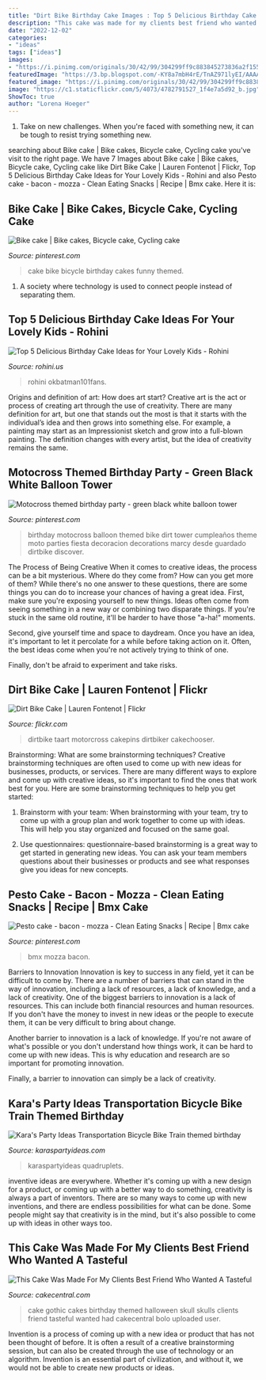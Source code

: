 ```yaml
---
title: "Dirt Bike Birthday Cake Images : Top 5 Delicious Birthday Cake Ideas For Your Lovely Kids"
description: "This cake was made for my clients best friend who wanted a tasteful"
date: "2022-12-02"
categories:
- "ideas"
tags: ["ideas"]
images:
- "https://i.pinimg.com/originals/30/42/99/304299ff9c883845273836a2f15586c5.jpg"
featuredImage: "https://3.bp.blogspot.com/-KY8a7mbH4rE/TnAZ971lyEI/AAAAAAAADT4/j-dF5dmMT2w/s1600/16338409712.jpg"
featured_image: "https://i.pinimg.com/originals/30/42/99/304299ff9c883845273836a2f15586c5.jpg"
image: "https://c1.staticflickr.com/5/4073/4782791527_1f4e7a5d92_b.jpg"
ShowToc: true
author: "Lorena Hoeger"
---
```



1) Take on new challenges. When you're faced with something new, it can be tough to resist trying something new.

	

		
searching about Bike cake | Bike cakes, Bicycle cake, Cycling cake you've visit to the right page. We have 7 Images about Bike cake | Bike cakes, Bicycle cake, Cycling cake like Dirt Bike Cake | Lauren Fontenot | Flickr, Top 5 Delicious Birthday Cake Ideas for Your Lovely Kids - Rohini and also Pesto cake - bacon - mozza - Clean Eating Snacks | Recipe | Bmx cake. Here it is:
		
    
## Bike Cake | Bike Cakes, Bicycle Cake, Cycling Cake

<img loading=lazy src="https://i.pinimg.com/originals/30/42/99/304299ff9c883845273836a2f15586c5.jpg" onerror="this.onerror=null;this.src='https://tse2.mm.bing.net/th?id=OIP.Sg9-m_ZAHRnDzmsKSJRZOQHaJ4&amp;pid=15.1';" alt="Bike cake | Bike cakes, Bicycle cake, Cycling cake">

_Source: pinterest.com_

>cake bike bicycle birthday cakes funny themed. 

	

1. A society where technology is used to connect people instead of separating them.

    
## Top 5 Delicious Birthday Cake Ideas For Your Lovely Kids - Rohini

<img loading=lazy src="https://rohini.us/wp-content/uploads/2019/11/batman-cake.jpg" onerror="this.onerror=null;this.src='https://tse4.mm.bing.net/th?id=OIP.ac-CP-aahLVgQ3ZFSdPWUQHaJ4&amp;pid=15.1';" alt="Top 5 Delicious Birthday Cake Ideas for Your Lovely Kids - Rohini">

_Source: rohini.us_

>rohini okbatman101fans. 

	

Origins and definition of art: How does art start?
Creative art is the act or process of creating art through the use of creativity. There are many definition for art, but one that stands out the most is that it starts with the individual’s idea and then grows into something else. For example, a painting may start as an Impressionist sketch and grow into a full-blown painting. The definition changes with every artist, but the idea of creativity remains the same.

    
## Motocross Themed Birthday Party - Green Black White Balloon Tower

<img loading=lazy src="https://i.pinimg.com/736x/a2/f1/09/a2f10982aafe11624519401963599ca9--dirtbike-birthday-party-themed-birthday-parties.jpg" onerror="this.onerror=null;this.src='https://tse2.mm.bing.net/th?id=OIP.xaXaEnG59vut60hyBWjIxQHaNK&amp;pid=15.1';" alt="Motocross themed birthday party - green black white balloon tower">

_Source: pinterest.com_

>birthday motocross balloon themed bike dirt tower cumpleaños theme moto parties fiesta decoracion decorations marcy desde guardado dirtbike discover. 

	

The Process of Being Creative
When it comes to creative ideas, the process can be a bit mysterious. Where do they come from? How can you get more of them? While there's no one answer to these questions, there are some things you can do to increase your chances of having a great idea.
First, make sure you're exposing yourself to new things. Ideas often come from seeing something in a new way or combining two disparate things. If you're stuck in the same old routine, it'll be harder to have those "a-ha!" moments.

 Second, give yourself time and space to daydream. Once you have an idea, it's important to let it percolate for a while before taking action on it. Often, the best ideas come when you're not actively trying to think of one.

Finally, don't be afraid to experiment and take risks.

    
## Dirt Bike Cake | Lauren Fontenot | Flickr

<img loading=lazy src="https://c1.staticflickr.com/5/4073/4782791527_1f4e7a5d92_b.jpg" onerror="this.onerror=null;this.src='https://tse3.mm.bing.net/th?id=OIP.8MnQSi6LCcxkHM86_HMTvQHaFj&amp;pid=15.1';" alt="Dirt Bike Cake | Lauren Fontenot | Flickr">

_Source: flickr.com_

>dirtbike taart motorcross cakepins dirtbiker cakechooser. 

	

Brainstorming: What are some brainstorming techniques?
Creative brainstorming techniques are often used to come up with new ideas for businesses, products, or services. There are many different ways to explore and come up with creative ideas, so it's important to find the ones that work best for you. Here are some brainstorming techniques to help you get started:
1. Brainstorm with your team: When brainstorming with your team, try to come up with a group plan and work together to come up with ideas. This will help you stay organized and focused on the same goal.

2. Use questionnaires: questionnaire-based brainstorming is a great way to get started in generating new ideas. You can ask your team members questions about their businesses or products and see what responses give you ideas for new concepts.


    
## Pesto Cake - Bacon - Mozza - Clean Eating Snacks | Recipe | Bmx Cake

<img loading=lazy src="https://i.pinimg.com/736x/e7/1e/69/e71e6901f8b983eaef2a61304a60c80a.jpg" onerror="this.onerror=null;this.src='https://tse2.mm.bing.net/th?id=OIP.8zHFlDvFM1V99Gu-MWuF4wHaJ3&amp;pid=15.1';" alt="Pesto cake - bacon - mozza - Clean Eating Snacks | Recipe | Bmx cake">

_Source: pinterest.com_

>bmx mozza bacon. 

	

Barriers to Innovation
Innovation is key to success in any field, yet it can be difficult to come by. There are a number of barriers that can stand in the way of innovation, including a lack of resources, a lack of knowledge, and a lack of creativity.
One of the biggest barriers to innovation is a lack of resources. This can include both financial resources and human resources. If you don't have the money to invest in new ideas or the people to execute them, it can be very difficult to bring about change.

Another barrier to innovation is a lack of knowledge. If you're not aware of what's possible or you don't understand how things work, it can be hard to come up with new ideas. This is why education and research are so important for promoting innovation.

Finally, a barrier to innovation can simply be a lack of creativity.

    
## Kara&#039;s Party Ideas Transportation Bicycle Bike Train Themed Birthday

<img loading=lazy src="https://3.bp.blogspot.com/-KY8a7mbH4rE/TnAZ971lyEI/AAAAAAAADT4/j-dF5dmMT2w/s1600/16338409712.jpg" onerror="this.onerror=null;this.src='https://tse1.mm.bing.net/th?id=OIP.vP9z6iq6EtjTMQqJq3tibgHaIP&amp;pid=15.1';" alt="Kara&#039;s Party Ideas Transportation Bicycle Bike Train themed birthday">

_Source: karaspartyideas.com_

>karaspartyideas quadruplets. 

	

inventive ideas are everywhere. Whether it's coming up with a new design for a product, or coming up with a better way to do something, creativity is always a part of inventors. There are so many ways to come up with new inventions, and there are endless possibilities for what can be done. Some people might say that creativity is in the mind, but it's also possible to come up with ideas in other ways too.

    
## This Cake Was Made For My Clients Best Friend Who Wanted A Tasteful

<img loading=lazy src="https://cdn001.cakecentral.com/gallery/2015/03/900_800771FY3J_this-cake-was-made-for-my-clients-best-friend-who-wanted-a-tasteful-gothic-themed-cake-that-had-red-black-and-skulls-so-this-is-what-i-ca.jpg" onerror="this.onerror=null;this.src='https://tse2.mm.bing.net/th?id=OIP.-JzrwDdLBQTBdx3XZt4ooAHaKK&amp;pid=15.1';" alt="This Cake Was Made For My Clients Best Friend Who Wanted A Tasteful">

_Source: cakecentral.com_

>cake gothic cakes birthday themed halloween skull skulls clients friend tasteful wanted had cakecentral bolo uploaded user. 

	

Invention is a process of coming up with a new idea or product that has not been thought of before. It is often a result of a creative brainstorming session, but can also be created through the use of technology or an algorithm. Invention is an essential part of civilization, and without it, we would not be able to create new products or ideas.

